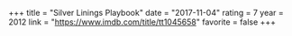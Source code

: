 +++
title = "Silver Linings Playbook"
date = "2017-11-04"
rating = 7
year = 2012
link = "https://www.imdb.com/title/tt1045658"
favorite = false
+++
